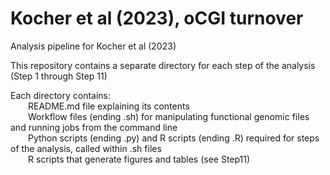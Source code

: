 # Kocher et al (2023), oCGI turnover
Analysis pipeline for Kocher et al (2023)  

This repository contains a separate directory for each step of the analysis (Step 1 through Step 11)  

Each directory contains:  
&emsp;&emsp;README.md file explaining its contents  
&emsp;&emsp;Workflow files (ending .sh) for manipulating functional genomic files and running jobs from the command line  
&emsp;&emsp;Python scripts (ending .py) and R scripts (ending .R) required for steps of the analysis, called within .sh files  
&emsp;&emsp;R scripts that generate figures and tables (see Step11)
